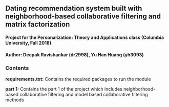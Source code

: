 ## Dating recommendation system built with neighborhood-based collaborative filtering and matrix factorization

#### Project for the Personalization: Theory and Applications class (Columbia University, Fall 2018)
#### Author: Deepak Ravishankar (dr2998), Yu Han Huang (yh3093)

### Contents

**requirements.txt:** Contains the required packages to run the module

**part 1:** Contains the part 1 of the project which includes neighborhood-based collaborative filtering and model based collaborative filtering methods
